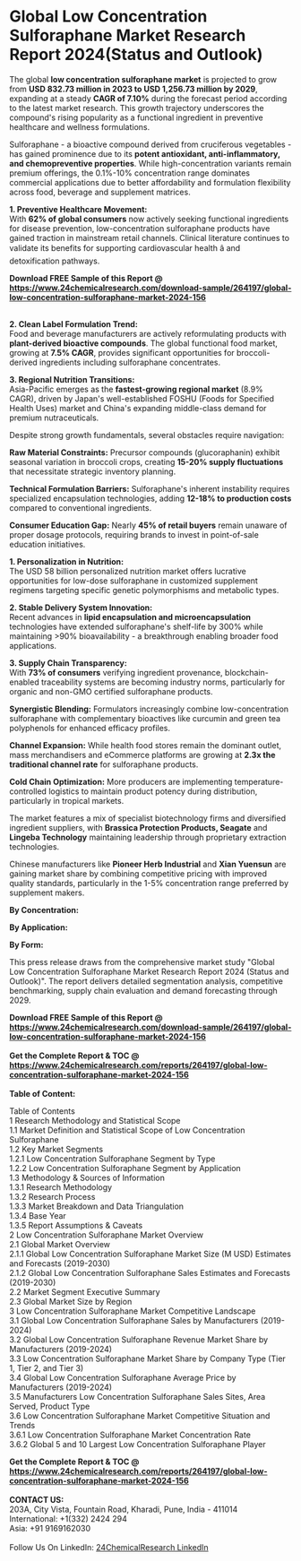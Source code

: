 <h1>Global Low Concentration Sulforaphane Market Research Report 2024(Status and Outlook)</h1><p>The global <strong>low concentration sulforaphane market</strong> is projected to grow from <strong>USD 832.73 million in 2023 to USD 1,256.73 million by 2029</strong>, expanding at a steady <strong>CAGR of 7.10%</strong> during the forecast period according to the latest market research. This growth trajectory underscores the compound's rising popularity as a functional ingredient in preventive healthcare and wellness formulations.</p><p>Sulforaphane - a bioactive compound derived from cruciferous vegetables - has gained prominence due to its <strong>potent antioxidant, anti-inflammatory, and chemopreventive properties</strong>. While high-concentration variants remain premium offerings, the 0.1%-10% concentration range dominates commercial applications due to better affordability and formulation flexibility across food, beverage and supplement matrices.</p><p><strong>1. Preventive Healthcare Movement:</strong><br>
With <strong>62% of global consumers</strong> now actively seeking functional ingredients for disease prevention, low-concentration sulforaphane products have gained traction in mainstream retail channels. Clinical literature continues to validate its benefits for supporting cardiovascular health â and detoxification pathways.</p><div><b>Download FREE Sample of this Report @ 
            <a href="https://www.24chemicalresearch.com/download-sample/264197/global-low-concentration-sulforaphane-market-2024-156">
            https://www.24chemicalresearch.com/download-sample/264197/global-low-concentration-sulforaphane-market-2024-156</a></b></div><br><p><strong>2. Clean Label Formulation Trend:</strong><br>
Food and beverage manufacturers are actively reformulating products with <strong>plant-derived bioactive compounds</strong>. The global functional food market, growing at <strong>7.5% CAGR</strong>, provides significant opportunities for broccoli-derived ingredients including sulforaphane concentrates.</p><p><strong>3. Regional Nutrition Transitions:</strong><br>
Asia-Pacific emerges as the <strong>fastest-growing regional market</strong> (8.9% CAGR), driven by Japan's well-established FOSHU (Foods for Specified Health Uses) market and China's expanding middle-class demand for premium nutraceuticals.</p><p>Despite strong growth fundamentals, several obstacles require navigation:</p><p><strong>Raw Material Constraints:</strong> Precursor compounds (glucoraphanin) exhibit seasonal variation in broccoli crops, creating <strong>15-20% supply fluctuations</strong> that necessitate strategic inventory planning.</p><p><strong>Technical Formulation Barriers:</strong> Sulforaphane's inherent instability requires specialized encapsulation technologies, adding <strong>12-18% to production costs</strong> compared to conventional ingredients.</p><p><strong>Consumer Education Gap:</strong> Nearly <strong>45% of retail buyers</strong> remain unaware of proper dosage protocols, requiring brands to invest in point-of-sale education initiatives.</p><p><strong>1. Personalization in Nutrition:</strong><br>
The USD 58 billion personalized nutrition market offers lucrative opportunities for low-dose sulforaphane in customized supplement regimens targeting specific genetic polymorphisms and metabolic types.</p><p><strong>2. Stable Delivery System Innovation:</strong><br>
Recent advances in <strong>lipid encapsulation and microencapsulation</strong> technologies have extended sulforaphane's shelf-life by 300% while maintaining &gt;90% bioavailability - a breakthrough enabling broader food applications.</p><p><strong>3. Supply Chain Transparency:</strong><br>
With <strong>73% of consumers</strong> verifying ingredient provenance, blockchain-enabled traceability systems are becoming industry norms, particularly for organic and non-GMO certified sulforaphane products.</p><p><strong>Synergistic Blending:</strong> Formulators increasingly combine low-concentration sulforaphane with complementary bioactives like curcumin and green tea polyphenols for enhanced efficacy profiles.</p><p><strong>Channel Expansion:</strong> While health food stores remain the dominant outlet, mass merchandisers and eCommerce platforms are growing at <strong>2.3x the traditional channel rate</strong> for sulforaphane products.</p><p><strong>Cold Chain Optimization:</strong> More producers are implementing temperature-controlled logistics to maintain product potency during distribution, particularly in tropical markets.</p><p>The market features a mix of specialist biotechnology firms and diversified ingredient suppliers, with <strong>Brassica Protection Products, Seagate</strong> and <strong>Lingeba Technology</strong> maintaining leadership through proprietary extraction technologies.</p><p>Chinese manufacturers like <strong>Pioneer Herb Industrial</strong> and <strong>Xian Yuensun</strong> are gaining market share by combining competitive pricing with improved quality standards, particularly in the 1-5% concentration range preferred by supplement makers.</p><p><strong>By Concentration:</strong></p><p><strong>By Application:</strong></p><p><strong>By Form:</strong></p><p>This press release draws from the comprehensive market study "Global Low Concentration Sulforaphane Market Research Report 2024 (Status and Outlook)". The report delivers detailed segmentation analysis, competitive benchmarking, supply chain evaluation and demand forecasting through 2029.</p><div><b>Download FREE Sample of this Report @ 
            <a href="https://www.24chemicalresearch.com/download-sample/264197/global-low-concentration-sulforaphane-market-2024-156">
            https://www.24chemicalresearch.com/download-sample/264197/global-low-concentration-sulforaphane-market-2024-156</a></b></div><br><div><b>Get the Complete Report & TOC @ 
            <a href="https://www.24chemicalresearch.com/reports/264197/global-low-concentration-sulforaphane-market-2024-156">
            https://www.24chemicalresearch.com/reports/264197/global-low-concentration-sulforaphane-market-2024-156</a></b></div><br>
            <b>Table of Content:</b><p>Table of Contents<br />
1 Research Methodology and Statistical Scope<br />
1.1 Market Definition and Statistical Scope of Low Concentration Sulforaphane<br />
1.2 Key Market Segments<br />
1.2.1 Low Concentration Sulforaphane Segment by Type<br />
1.2.2 Low Concentration Sulforaphane Segment by Application<br />
1.3 Methodology & Sources of Information<br />
1.3.1 Research Methodology<br />
1.3.2 Research Process<br />
1.3.3 Market Breakdown and Data Triangulation<br />
1.3.4 Base Year<br />
1.3.5 Report Assumptions & Caveats<br />
2 Low Concentration Sulforaphane Market Overview<br />
2.1 Global Market Overview<br />
2.1.1 Global Low Concentration Sulforaphane Market Size (M USD) Estimates and Forecasts (2019-2030)<br />
2.1.2 Global Low Concentration Sulforaphane Sales Estimates and Forecasts (2019-2030)<br />
2.2 Market Segment Executive Summary<br />
2.3 Global Market Size by Region<br />
3 Low Concentration Sulforaphane Market Competitive Landscape<br />
3.1 Global Low Concentration Sulforaphane Sales by Manufacturers (2019-2024)<br />
3.2 Global Low Concentration Sulforaphane Revenue Market Share by Manufacturers (2019-2024)<br />
3.3 Low Concentration Sulforaphane Market Share by Company Type (Tier 1, Tier 2, and Tier 3)<br />
3.4 Global Low Concentration Sulforaphane Average Price by Manufacturers (2019-2024)<br />
3.5 Manufacturers Low Concentration Sulforaphane Sales Sites, Area Served, Product Type<br />
3.6 Low Concentration Sulforaphane Market Competitive Situation and Trends<br />
3.6.1 Low Concentration Sulforaphane Market Concentration Rate<br />
3.6.2 Global 5 and 10 Largest Low Concentration Sulforaphane Player</p><div><b>Get the Complete Report & TOC @ 
            <a href="https://www.24chemicalresearch.com/reports/264197/global-low-concentration-sulforaphane-market-2024-156">
            https://www.24chemicalresearch.com/reports/264197/global-low-concentration-sulforaphane-market-2024-156</a></b></div><br><b>CONTACT US:</b><br>
            203A, City Vista, Fountain Road, Kharadi, Pune, India - 411014<br>
            International: +1(332) 2424 294<br>
            Asia: +91 9169162030 <br><br>
            Follow Us On LinkedIn: <a href="https://www.linkedin.com/company/24chemicalresearch/">24ChemicalResearch LinkedIn</a>